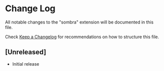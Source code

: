 # Change Log

All notable changes to the "sombra" extension will be documented in this file.

Check [Keep a Changelog](http://keepachangelog.com/) for recommendations on how to structure this file.

## [Unreleased]

- Initial release
